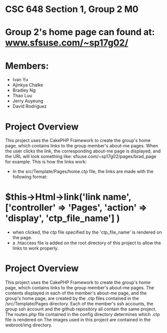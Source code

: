# CSC 648 Section 1, Group 2 M0
# Group 2's home page can found at: www.sfsuse.com/~sp17g02/

# Members:
 - Ivan Yu
 - Ajinkya Chalke
 - Bradley Ng
 - Thao Luu
 - Jerry Auyeung
 - David Rodriguez

# Project Overview
This project uses the CakePHP Framework to create the group's home page, which contains links to
the group member's about-me pages. When the user clicks the link, the corresponding about-me page is displayed,
and the URL will look something like: sfsuse.com/~sp17g02/pages/brad\_page for example.
This is how the links work:
 - In the src/Template/Pages/home.ctp file, the links are made with the following format: 
#  $this->Html->link('link name', ['controller' => 'Pages', 'action' => 'display', 'ctp\_file\_name'] )
- when clicked, the ctp file specified by the 'ctp\_file\_name' is rendered on the page.
- a .htaccess file is added on the root directory of this project to allow the links to work properly.

# Project Overview
This project uses the CakePHP Framework to create the group's home page, which contains links to
the group member's about-me pages.
The contents displayed in each of the member's about-me page, and the group's home page, are created
by the .ctp files contained in the /src/Template/Pages directory.
Each of the member's ssh accounts, the group ssh account and the github repository all contain the same
project. The routes.php file contained in the config directory determines which .ctp file is rendered on
The images used in this project are contained in the webroot/img directory. 
